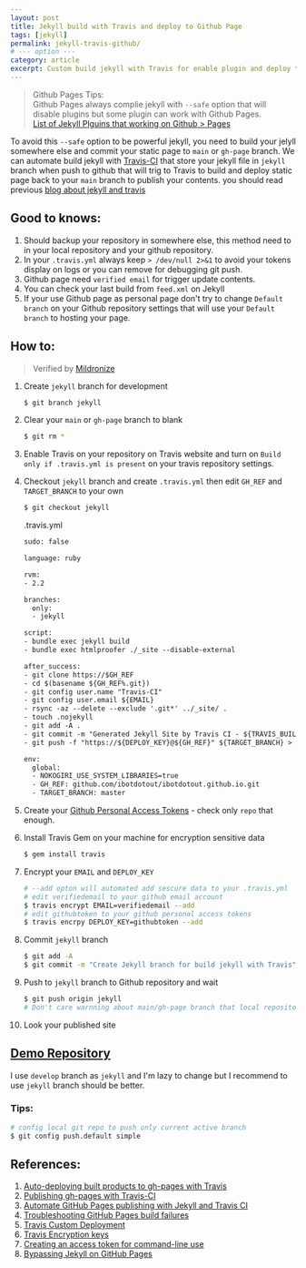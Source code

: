 ```yaml
---
layout: post
title: Jekyll build with Travis and deploy to Github Page
tags: [jekyll]
permalink: jekyll-travis-github/
# --- option ---
category: article
excerpt: Custom build jekyll with Travis for enable plugin and deploy to Github Page
---
```


> Github Pages Tips:  
> Github Pages always complie jekyll with `--safe` option that will  
> disable plugins but some plugin can work with Github Pages.  
> [List of Jekyll Plguins that working on Github > Pages](https://help.github.com/articles/using-jekyll-plugins-with-github-pages/)  

To avoid this `--safe` option to be powerful jekyll, you need to build your jelyll somewhere else and commit your static page to `main` or `gh-page` branch.
We can automate build jekyll with [Travis-CI](https://travis-ci.org)
that store your jekyll file in `jekyll` branch when push to github that
will trig to Travis to build and deploy static page back to your `main`
branch to publish your contents. you should read previous [blog about
jekyll and travis]({{url}}/jekyll-with-ci/)

<!-- more -->

## Good to knows:
1. Should backup your repository in somewhere else, this method need to
   in your local repository and your github repository.
1. In your `.travis.yml` always keep `> /dev/null 2>&1` to avoid your tokens display on logs or you can remove for debugging git push.
2. Github page need `verified email` for trigger update contents.
3. You can check your last build from `feed.xml` on Jekyll
4. If your use Github page as personal page don't try to change `Default
   branch` on your Github repository settings that will use your
   `Default branch` to hosting your page.


## How to:
> Verified by [Mildronize](http://dev.mildronize.com)  

1. Create `jekyll` branch for development

   ```sh
   $ git branch jekyll
   ```

2. Clear your `main` or `gh-page` branch to blank

   ```sh
   $ git rm *
   ```

3. Enable Travis on your repository on Travis website and turn on `Build
   only if .travis.yml is present` on your travis repository settings.
4. Checkout `jekyll` branch and create `.travis.yml` then edit `GH_REF`
   and `TARGET_BRANCH` to your own

   ```sh
   $ git checkout jekyll
   ```

    .travis.yml

   ```xml
   sudo: false

   language: ruby

   rvm:
   - 2.2

   branches:
     only:
     - jekyll

   script:
   - bundle exec jekyll build
   - bundle exec htmlproofer ./_site --disable-external

   after_success:
   - git clone https://$GH_REF
   - cd $(basename ${GH_REF%.git})
   - git config user.name "Travis-CI"
   - git config user.email ${EMAIL}
   - rsync -az --delete --exclude '.git*' ../_site/ .
   - touch .nojekyll
   - git add -A .
   - git commit -m "Generated Jekyll Site by Travis CI - ${TRAVIS_BUILD_NUMBER}"
   - git push -f "https://${DEPLOY_KEY}@${GH_REF}" ${TARGET_BRANCH} > /dev/null 2>&1

   env:
     global:
     - NOKOGIRI_USE_SYSTEM_LIBRARIES=true
     - GH_REF: github.com/ibotdotout/ibotdotout.github.io.git
     - TARGET_BRANCH: master
   ```

5. Create your [Github Personal Access Tokens](https://help.github.com/articles/creating-an-access-token-for-command-line-use/) - check only `repo` that enough.
5. Install Travis Gem on your machine for encryption sensitive data

   ```sh
   $ gem install travis
   ```

6. Encrypt your `EMAIL` and `DEPLOY_KEY`

   ```sh
   # --add opton will automated add sescure data to your .travis.yml
   # edit verifiedemail to your github email account
   $ travis encrypt EMAIL=verifiedemail --add
   # edit githubtoken to your github personal access tokens
   $ travis encrpy DEPLOY_KEY=githubtoken --add
   ```
8. Commit `jekyll` branch

   ```sh
   $ git add -A
   $ git commit -m "Create Jekyll branch for build jekyll with Travis"
   ```

7. Push to `jekyll` branch to Github repository and wait

   ```sh
   $ git push origin jekyll
   # Don't care warnning about main/gh-page branch that local repository out of date
   ```

8. Look your published site

## [Demo Repository](https://github.com/ibotdotout/ibotdotout.github.io)
I use `develop` branch as `jekyll` and I'm lazy to change but I recommend to use `jekyll` branch should be better.

### Tips:

```sh
# config local git repo to push only current active branch
$ git config push.default simple
```

## References:
1. [Auto-deploying built products to gh-pages with Travis](https://gist.github.com/domenic/ec8b0fc8ab45f39403dd)
2. [Publishing gh-pages with Travis-CI](https://medium.com/@nthgergo/publishing-gh-pages-with-travis-ci-53a8270e87db)
5. [Automate GitHub Pages publishing with Jekyll and Travis CI](http://eshepelyuk.github.io/2014/10/28/automate-github-pages-travisci.html)
6. [Troubleshooting GitHub Pages build failures](https://help.github.com/articles/troubleshooting-github-pages-build-failures/)
3. [Travis Custom Deployment](http://docs.travis-ci.com/user/deployment/custom/)
4. [Travis Encryption keys](http://docs.travis-ci.com/user/encryption-keys/)
7. [Creating an access token for command-line use](https://help.github.com/articles/creating-an-access-token-for-command-line-use/)
9. [Bypassing Jekyll on GitHub Pages](https://github.com/blog/572-bypassing-jekyll-on-github-pages)

